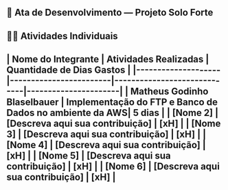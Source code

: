 

🌾 Ata de Desenvolvimento — Projeto Solo Forte
---
## 👩‍🌾 Atividades Individuais

| Nome do Integrante | Atividades Realizadas | Quantidade de Dias Gastos |
|--------------------|------------------------|-----------------------------|----------------------|
| Matheus Godinho Blaselbauer | Implementação do FTP e Banco de Dados no ambiente da AWS| 5 dias |
| [Nome 2] | [Descreva aqui sua contribuição] | [xH] |
| [Nome 3] | [Descreva aqui sua contribuição] | [xH] |
| [Nome 4] | [Descreva aqui sua contribuição] | [xH] |
| [Nome 5] | [Descreva aqui sua contribuição] | [xH] |
| [Nome 6] | [Descreva aqui sua contribuição] | [xH] |
---


